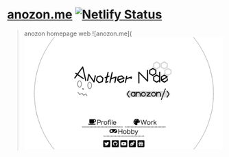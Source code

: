 # [anozon.me](https://anozon.me) [![Netlify Status](https://api.netlify.com/api/v1/badges/8171ed32-274d-4153-967d-f2c3055829fb/deploy-status)](https://app.netlify.com/sites/blissful-noether-a2e407/deploys)

> anozon homepage web
![anozon.me](
![anozon.me](https://github.com/elzup/anozon.me/raw/master/screenshot.png)
